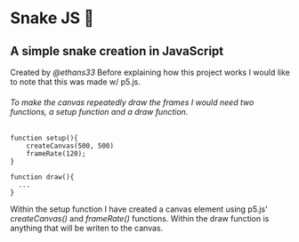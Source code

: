 # Snake JS 🐍
## A simple snake creation in JavaScript

Created by _@ethans33_
Before explaining how this project works I would like to note that this was made w/ p5.js.

###### To make the canvas repeatedly draw the frames I would need two functions, a _setup_ function and a _draw_ function.
```
function setup(){
    createCanvas(500, 500)
    frameRate(120);
}

function draw(){
  ...
}
```
Within the setup function I have created a canvas element using p5.js' _createCanvas()_ and _frameRate()_ functions. Within the draw function is anything that will be writen to the canvas.
